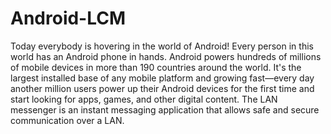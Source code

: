 # Android-LCM
Today everybody is hovering in the world of Android! Every person in this world has an Android phone in hands. Android powers hundreds of millions of mobile devices in more than 190 countries around the world. It's the largest installed base of any mobile platform and growing fast—every day another million users power up their Android devices for the first time and start looking for apps, games, and other digital content. The LAN messenger is an instant messaging application that allows safe and secure communication over a LAN.

